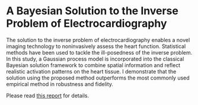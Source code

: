 # A Bayesian Solution to the Inverse Problem of Electrocardiography
The solution to the inverse problem of electrocardiography enables a novel imaging technology to noninvasively assess the heart function. Statistical methods have been used to tackle the ill-posedness of the inverse problem. In this study, a Gaussian process model is incorporated into the classical Bayesian solution framework to combine spatial information and reflect realistic activation patterns on the heart tissue. I demonstrate that the solution using the proposed method outperforms the most commonly used empirical method in robustness and fidelity. 

Please read [this report](Report_InverseECG_ChangxinLai.pdf) for details.
